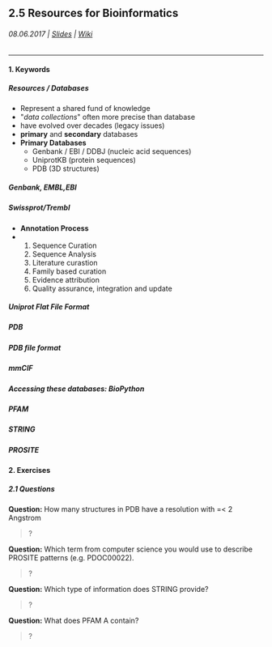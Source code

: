 ## 2.5 Resources for Bioinformatics

###### 08.06.2017 \| [Slides](https://www.rostlab.org/sites/default/files/fileadmin/teaching/SoSe17/PP1CS/20170608_PP1_resources.pdf) \| [Wiki](https://i12r-studfilesrv.informatik.tu-muenchen.de/sose17/pp4cs1/index.php/Resources_for_Biological_Informations_/_Formats)

---

#### 1. Keywords

##### Resources / Databases

* Represent a shared fund of knowledge
* "_data collections_" often more precise than database
* have evolved over decades \(legacy issues\)
* **primary** and **secondary** databases
* **Primary Databases**
  * Genbank / EBI / DDBJ \(nucleic acid sequences\)
  * UniprotKB \(protein sequences\)
  * PDB \(3D structures\)

##### Genbank, EMBL,EBI

##### Swissprot/Trembl

* **Annotation Process**
* 1. Sequence Curation
  2. Sequence Analysis
  3. Literature curastion
  4. Family based curation
  5. Evidence attribution
  6. Quality assurance, integration and update

##### Uniprot Flat File Format

##### 

##### PDB

##### PDB file format

##### 

##### mmCIF

##### Accessing these databases: BioPython

##### 

##### PFAM

##### STRING

##### PROSITE

#### 2. Exercises

##### 2.1 Questions

**Question:** How many structures in PDB have a resolution with =&lt; 2 Angstrom

> ?

**Question:** Which term from computer science you would use to describe PROSITE patterns \(e.g. PDOC00022\).

> ?

**Question:** Which type of information does STRING provide?

> ?

**Question:** What does PFAM A contain?

> ?



